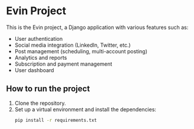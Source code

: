 # Evin Project

This is the Evin project, a Django application with various features such as:

- User authentication
- Social media integration (LinkedIn, Twitter, etc.)
- Post management (scheduling, multi-account posting)
- Analytics and reports
- Subscription and payment management
- User dashboard

## How to run the project

1. Clone the repository.
2. Set up a virtual environment and install the dependencies:
   ```bash
   pip install -r requirements.txt
